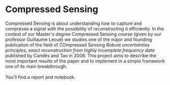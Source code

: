 # Compressed Sensing

Compressed Sensing is about understanding how to capture and compresse a signal with the possibility of reconstructing it efficiently.
In the context of our Master's degree Compressed Sensing course (given by our professor Guillaume Lecué) we studies one of the major and founding publication of the field of COmpressed Sensing *Robust uncertainties principles, exact reconstruction from highly incomplete frequency data* published by Candès and Tao in 2006. This project aims to describe the most important results of the paper and to implement in a simple framework one of its main breakthrough.
<br>
<br>
You'll find a report and notebook.  
